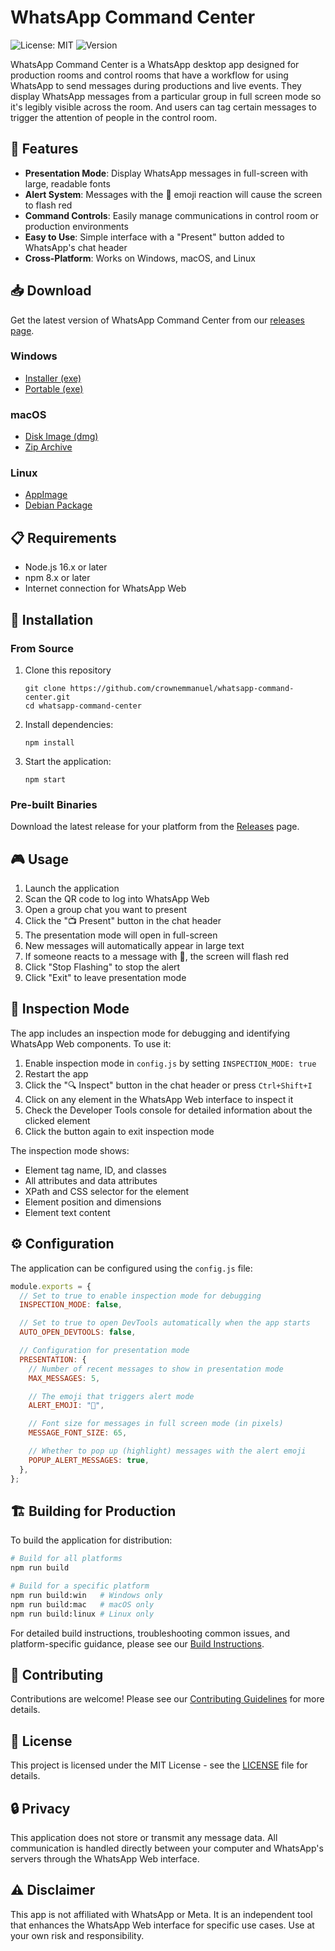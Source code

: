 # WhatsApp Command Center

![License: MIT](https://img.shields.io/badge/License-MIT-green.svg)
![Version](https://img.shields.io/badge/version-0.1.1-blue)

WhatsApp Command Center is a WhatsApp desktop app designed for production rooms and control rooms that have a workflow for using WhatsApp to send messages during productions and live events. They display WhatsApp messages from a particular group in full screen mode so it's legibly visible across the room. And users can tag certain messages to trigger the attention of people in the control room.

## 🌟 Features

- **Presentation Mode**: Display WhatsApp messages in full-screen with large, readable fonts
- **Alert System**: Messages with the 🚨 emoji reaction will cause the screen to flash red
- **Command Controls**: Easily manage communications in control room or production environments
- **Easy to Use**: Simple interface with a "Present" button added to WhatsApp's chat header
- **Cross-Platform**: Works on Windows, macOS, and Linux

## 📥 Download

Get the latest version of WhatsApp Command Center from our [releases page](https://github.com/crownemmanuel/whatsapp-command-center/releases).

### Windows

- [Installer (exe)](https://github.com/crownemmanuel/whatsapp-command-center/releases/download/v0.1.0/WhatsApp.Command.Center.Setup.0.1.0.exe)
- [Portable (exe)](https://github.com/crownemmanuel/whatsapp-command-center/releases/download/v0.1.0/WhatsApp.Command.Center.0.1.0.exe)

### macOS

- [Disk Image (dmg)](https://github.com/crownemmanuel/whatsapp-command-center/releases/download/v0.1.0/WhatsApp.Command.Center-0.1.0-arm64.dmg)
- [Zip Archive](https://github.com/crownemmanuel/whatsapp-command-center/releases/download/v0.1.0/WhatsApp.Command.Center-0.1.0-arm64-mac.zip)

### Linux

- [AppImage](https://github.com/crownemmanuel/whatsapp-command-center/releases/download/v0.1.0/WhatsApp.Command.Center-0.1.0-arm64.AppImage)
- [Debian Package](https://github.com/crownemmanuel/whatsapp-command-center/releases/download/v0.1.0/whatsapp-control-center_0.1.0_arm64.deb)

## 📋 Requirements

- Node.js 16.x or later
- npm 8.x or later
- Internet connection for WhatsApp Web

## 🚀 Installation

### From Source

1. Clone this repository

   ```
   git clone https://github.com/crownemmanuel/whatsapp-command-center.git
   cd whatsapp-command-center
   ```

2. Install dependencies:

   ```
   npm install
   ```

3. Start the application:
   ```
   npm start
   ```

### Pre-built Binaries

Download the latest release for your platform from the [Releases](https://github.com/crownemmanuel/whatsapp-command-center/releases) page.

## 🎮 Usage

1. Launch the application
2. Scan the QR code to log into WhatsApp Web
3. Open a group chat you want to present
4. Click the "📺 Present" button in the chat header
5. The presentation mode will open in full-screen
6. New messages will automatically appear in large text
7. If someone reacts to a message with 🚨, the screen will flash red
8. Click "Stop Flashing" to stop the alert
9. Click "Exit" to leave presentation mode

## 🔧 Inspection Mode

The app includes an inspection mode for debugging and identifying WhatsApp Web components. To use it:

1. Enable inspection mode in `config.js` by setting `INSPECTION_MODE: true`
2. Restart the app
3. Click the "🔍 Inspect" button in the chat header or press `Ctrl+Shift+I`
4. Click on any element in the WhatsApp Web interface to inspect it
5. Check the Developer Tools console for detailed information about the clicked element
6. Click the button again to exit inspection mode

The inspection mode shows:

- Element tag name, ID, and classes
- All attributes and data attributes
- XPath and CSS selector for the element
- Element position and dimensions
- Element text content

## ⚙️ Configuration

The application can be configured using the `config.js` file:

```javascript
module.exports = {
  // Set to true to enable inspection mode for debugging
  INSPECTION_MODE: false,

  // Set to true to open DevTools automatically when the app starts
  AUTO_OPEN_DEVTOOLS: false,

  // Configuration for presentation mode
  PRESENTATION: {
    // Number of recent messages to show in presentation mode
    MAX_MESSAGES: 5,

    // The emoji that triggers alert mode
    ALERT_EMOJI: "🚨",

    // Font size for messages in full screen mode (in pixels)
    MESSAGE_FONT_SIZE: 65,

    // Whether to pop up (highlight) messages with the alert emoji
    POPUP_ALERT_MESSAGES: true,
  },
};
```

## 🏗️ Building for Production

To build the application for distribution:

```bash
# Build for all platforms
npm run build

# Build for a specific platform
npm run build:win   # Windows only
npm run build:mac   # macOS only
npm run build:linux # Linux only
```

For detailed build instructions, troubleshooting common issues, and platform-specific guidance, please see our [Build Instructions](BUILD.md).

## 🤝 Contributing

Contributions are welcome! Please see our [Contributing Guidelines](CONTRIBUTING.md) for more details.

## 📃 License

This project is licensed under the MIT License - see the [LICENSE](LICENSE) file for details.

## 🔒 Privacy

This application does not store or transmit any message data. All communication is handled directly between your computer and WhatsApp's servers through the WhatsApp Web interface.

## ⚠️ Disclaimer

This app is not affiliated with WhatsApp or Meta. It is an independent tool that enhances the WhatsApp Web interface for specific use cases. Use at your own risk and responsibility.
